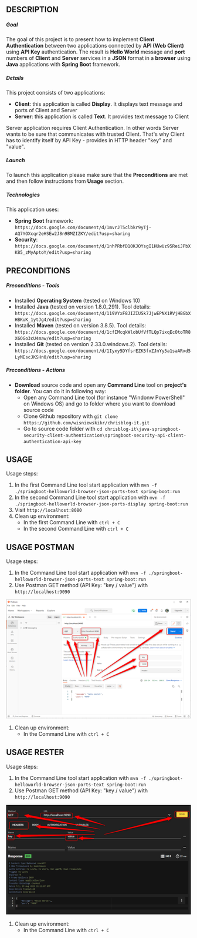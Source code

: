 DESCRIPTION
-----------

##### Goal
The goal of this project is to present how to implement **Client Authentication** between two applications connected by **API (Web Client)** using **API Key** authentication. The result is **Hello World** message and **port** numbers of **Client** and **Server** services in a **JSON** format in a **browser** using **Java** applications with **Spring Boot** framework.

##### Details
This project consists of two applications:
* **Client**: this application is called **Display**. It displays text message and ports of Client and Server
* **Server**: this application is called **Text**. It provides text message to Client

Server application requires Client Authentication. In other words Server wants to be sure that communicates with trusted Client. That's why Client has to identify itself by API Key - provides in HTTP header "key" and "value". 

##### Launch
To launch this application please make sure that the **Preconditions** are met and then follow instructions from **Usage** section.

##### Technologies
This application uses:
* **Spring Boot** framework: `https://docs.google.com/document/d/1mvrJT5clbkr9yTj-AQ7YOXcqr2eHSEw2J8n9BMZIZKY/edit?usp=sharing`
* **Security**: `https://docs.google.com/document/d/1nhPRbfD10KJOYsgI1HUwUz95ReiJPbXK85_zMyAptoY/edit?usp=sharing`


PRECONDITIONS
-------------

##### Preconditions - Tools
* Installed **Operating System** (tested on Windows 10)
* Installed **Java** (tested on version 1.8.0_291). Tool details: `https://docs.google.com/document/d/119VYxF8JIZIUSk7JjwEPNX1RVjHBGbXHBKuK_1ytJg4/edit?usp=sharing`
* Installed **Maven** (tested on version 3.8.5). Tool details: `https://docs.google.com/document/d/1cfIMcqkWlobUfVfTLQp7ixqEcOtoTR8X6OGo3cU4maw/edit?usp=sharing`
* Installed **Git** (tested on version 2.33.0.windows.2). Tool details: `https://docs.google.com/document/d/1Iyxy5DYfsrEZK5fxZJnYy5a1saARxd5LyMEscJKSHn0/edit?usp=sharing`

##### Preconditions - Actions
* **Download** source code and open any **Command Line** tool on **project's folder**. You can do it in following way:
    * Open any Command Line tool (for instance "Windonw PowerShell" on Windows OS) and go to folder where you want to download source code 
    * Clone Github repository with `git clone https://github.com/wisniewskikr/chrisblog-it.git`
    * Go to source code folder with `cd chrisblog-it\java-springboot-security-client-authentication\springboot-security-api-client-authentication-api-key`


USAGE
-----

Usage steps:
1. In the first Command Line tool start application with `mvn -f ./springboot-helloworld-browser-json-ports-text spring-boot:run`
2. In the second Command Line tool start application with `mvn -f ./springboot-helloworld-browser-json-ports-display spring-boot:run`
3. Visit `http://localhost:8080`
4. Clean up environment:
    * In the first Command Line with `ctrl + C`
    * In the second Command Line with `ctrl + C`
    
    
USAGE POSTMAN
-------------

Usage steps:
1. In the Command Line tool start application with `mvn -f ./springboot-helloworld-browser-json-ports-text spring-boot:run`
1. Use Postman GET method (API Key: "key / value") with `http://localhost:9090`

![My Image](postman.png)

1. Clean up environment:
    * In the Command Line with `ctrl + C`


USAGE RESTER
------------

Usage steps:
1. In the Command Line tool start application with `mvn -f ./springboot-helloworld-browser-json-ports-text spring-boot:run`
1. Use Postman GET method (API Key: "key / value") with `http://localhost:9090`

![My Image](rester.png)

1. Clean up environment:
    * In the Command Line with `ctrl + C`
    